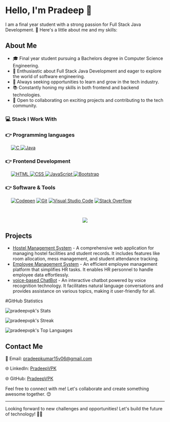 Hello, I'm Pradeep 👋
=========================


I am a final year student with a strong passion for Full Stack Java Development. 🚀 Here's a little about me and my skills:

About Me
--------

-   🎓 Final year student pursuing a Bachelors degree in Computer Science Engineering.
-   💼 Enthusiastic about Full Stack Java Development and eager to explore the world of software engineering.
-   🌱 Always seeking opportunities to learn and grow in the tech industry.
-   📚 Constantly honing my skills in both frontend and backend technologies.
-   🤝 Open to collaborating on exciting projects and contributing to the tech community.


### 💻 Stack I Work With


### 👉 Programming languages

<p align="left"> 
  &emsp; 
  <a href="https://www.cprogramming.com/" target="_blank"> 
    <img alt="C" src="https://img.shields.io/badge/C%20-%232370ED.svg?logo=c&logoColor=white">
  </a>
  <a href="https://www.java.com" target="_blank"> 
    <img alt="Java" src="https://img.shields.io/badge/Java-%23007396.svg?logo=java&logoColor=white">
  </a>
</p>

### 👉 Frontend Development
<p align="left"> 
  &emsp; 
  <a href="https://www.w3.org/html/" target="_blank"> 
   <img alt="HTML" src="https://img.shields.io/badge/HTML5%20-%23E34F26.svg?logo=html5&logoColor=white">
  </a>   
  
  <a href="https://www.w3schools.com/css/" target="_blank">
    <img alt="CSS" src="https://img.shields.io/badge/CSS%20-%231572B6.svg?logo=css3&logoColor=white">
  </a> 

   <a href="https://developer.mozilla.org/en-US/docs/Web/JavaScript" target="_blank"> 
     <img alt="JavaScript" src="https://img.shields.io/badge/JavaScript%20-%23F7DF1E.svg?logo=javascript&logoColor=black">
   </a>

  <a href="https://getbootstrap.com" target="_blank"> 
    <img alt="Bootstrap" src="https://img.shields.io/badge/Bootstrap-%23563D7C.svg?style=flat&logo=bootstrap&logoColor=white"/>
  </a>
</p> 

 ### 👉 Software & Tools
<p>
  &emsp;
    <a href="#"><img alt="Codepen" src="https://img.shields.io/badge/Codepen-000000.svg?logo=codepen&logoColor=white"></a>
    <a href="#"><img alt="Git" src="https://img.shields.io/badge/Git%20-%23F05033.svg?logo=git&logoColor=white"></a>
    <a href="#"><img alt="Visual Studio Code" src="https://img.shields.io/badge/Visual%20Studio%20Code-0078d7.svg?logo=visual-studio-code&logoColor=white"></a>
   <a href="#"><img alt="Stack Overflow" src="https://img.shields.io/badge/-Stack%20Overflow-FE7A16?logo=stack-overflow&logoColor=white"></a>
</p>
<br>






<p  align="center">
<img src="https://user-images.githubusercontent.com/73097560/115834477-dbab4500-a447-11eb-908a-139a6edaec5c.gif"> 
                  
  <br>


Projects
--------

-   [Hostel Management System](https://github.com/PradeepVPK/HostelManagementSystem) - A comprehensive web application for managing hostel facilities and student records. It includes features like room allocation, mess management, and student attendance tracking.
-   [Employee Management System](https://github.com/PradeepVPK/EmployeeManagementSystem) - An efficient employee management platform that simplifies HR tasks. It enables HR personnel to handle employee data effortlessly.
-   [voice-based ChatBot](https://github.com/PradeepVPK/VoiceBot) - An interactive chatbot powered by voice recognition technology. It facilitates natural language conversations and provides assistance on various topics, making it user-friendly for all.


#GitHub Statistics

![pradeepvpk's Stats](https://github-readme-stats.vercel.app/api?username=pradeepvpk&theme=highcontrast&show_icons=true&hide_border=true&count_private=true)

![pradeepvpk's Streak](https://github-readme-streak-stats.herokuapp.com/?user=pradeepvpk&theme=highcontrast&hide_border=true)

![pradeepvpk's Top Languages](https://github-readme-stats.vercel.app/api/top-langs/?username=pradeepvpk&theme=highcontrast&show_icons=true&hide_border=true&layout=compact)

Contact Me
----------

📧 Email: <pradeepkumar15v06@gmail.com>

🌐 LinkedIn: [PradeepVPK](https://www.linkedin.com/in/pradeepvpk/)

🌐 GitHub: [PradeepVPK](https://github.com/PradeepVPK)

Feel free to connect with me! Let's collaborate and create something awesome together. 😊

* * * * *

Looking forward to new challenges and opportunities! Let's build the future of technology! 🚀🌟
